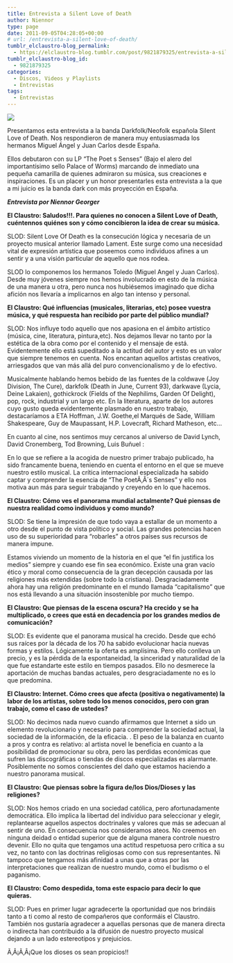 ```yaml
---
title: Entrevista a Silent Love of Death
author: Niennor
type: page
date: 2011-09-05T04:28:05+00:00
# url: /entrevista-a-silent-love-of-death/
tumblr_elclaustro-blog_permalink:
  - https://elclaustro-blog.tumblr.com/post/9821879325/entrevista-a-silent-love-of-death
tumblr_elclaustro-blog_id:
  - 9821879325
categories:
  - Discos, Videos y Playlists
  - Entrevistas
tags:
  - Entrevistas
---
```

<img decoding="async" src="https://64.media.tumblr.com/tumblr_lr18eoo4661r04xdq.jpg" />

Presentamos esta entrevista a la banda Darkfolk/Neofolk española Silent Love of Death. Nos respondieron de manera muy entusiasmada los hermanos Miguel Ángel y Juan Carlos desde España.

Ellos debutaron con su LP &ldquo;The Poet s Senses&rdquo; (Bajo el alero del importantísimo sello Palace of Worms) marcando de inmediato una pequeña camarilla de quienes admiraron su música, sus creaciones e inspiraciones. Es un placer y un honor presentarles esta entrevista a la que a mi juicio es la banda dark con más proyección en España.

**_Entrevista por Niennor Georger_** 

<!-- more -->

**El Claustro: Saludos!!!. Para quienes no conocen a Silent Love of Death, cuéntennos quiénes son y cómo concibieron la idea de crear su música.** 

SLOD: Silent Love Of Death es la consecución lógica y necesaria de un proyecto musical anterior llamado Lament. Este surge como una necesidad vital de expresión artística que poseemos como individuos afines a un sentir y a una visión particular de aquello que nos rodea.

SLOD lo componemos los hermanos Toledo (Miguel Angel y Juan Carlos). Desde muy jóvenes siempre nos hemos involucrado en esto de la música de una manera u otra, pero nunca nos hubiésemos imaginado que dicha afición nos llevaría a implicarnos en algo tan intenso y personal.

**El Claustro: Qué influencias (musicales, literarias, etc) posee vuestra música, y qué respuesta han recibido por parte del público mundial?** 

SLOD: Nos influye todo aquello que nos apasiona en el ámbito artístico (música, cine, literatura, pintura,etc). Nos dejamos llevar no tanto por la estética de la obra como por el contenido y el mensaje de está. Evidentemente ello está supeditado a la actitud del autor y esto es un valor que siempre tenemos en cuenta. Nos encantan aquellos artistas creativos, arriesgados que van más allá del puro convencionalismo y de lo efectivo.

Musicalmente hablando hemos bebido de las fuentes de la coldwave (Joy Division, The Cure), darkfolk (Death in June, Current 93), darkwave (Lycia, Deine Lakaien), gothickrock (Fields of the Nephilims, Garden Of Delight), pop, rock, industrial y un largo etc. En la literatura, aparte de los autores cuyo gusto queda evidentemente plasmado en nuestro trabajo, destacaríamos a ETA Hoffman, J.W. Goethe,el Marqués de Sade, William Shakespeare, Guy de Maupassant, H.P. Lovecraft, Richard Matheson, etc…

En cuanto al cine, nos sentimos muy cercanos al universo de David Lynch, David Cronemberg, Tod Browning, Luis Buñuel :

En lo que se refiere a la acogida de nuestro primer trabajo publicado, ha sido francamente buena, teniendo en cuenta el entorno en el que se mueve nuestro estilo musical. La crítica internacional especializada ha sabido captar y comprender la esencia de &ldquo;The PoetÃ‚Â´s Senses&rdquo; y ello nos motiva aun más para seguir trabajando y creyendo en lo que hacemos.

**El Claustro: Cómo ves el panorama mundial actalmente? Qué piensas de nuestra realidad como individuos y como mundo?** 

SLOD: Se tiene la impresión de que todo vaya a estallar de un momento a otro desde el punto de vista político y social. Las grandes potencias hacen uso de su superioridad para &ldquo;robarles&rdquo; a otros países sus recursos de manera impune.

Estamos viviendo un momento de la historia en el que &ldquo;el fin justifica los medios&rdquo; siempre y cuando ese fin sea económico. Existe una gran vacío ético y moral como consecuencia de la gran decepción causada por las religiones más extendidas (sobre todo la cristiana). Desgraciadamente ahora hay una religión predominante en el mundo llamada &ldquo;capitalismo&rdquo; que nos está llevando a una situación insostenible por mucho tiempo.

**El Claustro: Que piensas de la escena oscura? Ha crecido y se ha multiplicado, o crees que está en decadencia por los grandes medios de comunicación?** 

SLOD: Es evidente que el panorama musical ha crecido. Desde que echó sus raíces por la década de los 70 ha sabido evolucionar hacia nuevas formas y estilos. Lógicamente la oferta es amplísima. Pero ello conlleva un precio, y es la pérdida de la espontaneidad, la sinceridad y naturalidad de la que fue estandarte este estilo en tiempos pasados. Ello no desmerece la aportación de muchas bandas actuales, pero desgraciadamente no es lo que predomina.

**El Claustro: Internet. Cómo crees que afecta (positiva o negativamente) la labor de los artistas, sobre todo los menos conocidos, pero con gran trabajo, como el caso de ustedes?** 

SLOD: No decimos nada nuevo cuando afirmamos que Internet a sido un elemento revolucionario y necesario para comprender la sociedad actual, la sociedad de la información, de la eficacia. . El peso de la balanza en cuanto a pros y contra es relativo: al artista novel le beneficia en cuanto a la posibilidad de promocionar su obra, pero las perdidas económicas que sufren las discográficas o tiendas de discos especializadas es alarmante. Posiblemente no somos conscientes del daño que estamos haciendo a nuestro panorama musical.

**El Claustro: Que piensas sobre la figura de/los Dios/Dioses y las religiones?** 

SLOD: Nos hemos criado en una sociedad católica, pero afortunadamente democrática. Ello implica la libertad del individuo para seleccionar y elegir, replantearse aquellos aspectos doctrinales y valores que más se adecuan al sentir de uno. En consecuencia nos consideramos ateos. No creemos en ninguna deidad o entidad superior que de alguna manera controle nuestro devenir. Ello no quita que tengamos una actitud respetuosa pero crítica a su vez, no tanto con las doctrinas religiosas como con sus representantes. Ni tampoco que tengamos más afinidad a unas que a otras por las interpretaciones que realizan de nuestro mundo, como el budismo o el paganismo.

**El Claustro: Como despedida, toma este espacio para decir lo que quieras.** 

SLOD: Pues en primer lugar agradecerte la oportunidad que nos brindáis tanto a ti como al resto de compañeros que conformáis el Claustro. También nos gustaría agradecer a aquellas personas que de manera directa o indirecta han contribuido a la difusión de nuestro proyecto musical dejando a un lado estereotipos y prejuicios.

Ã‚Â¡Ã‚Â¡Que los dioses os sean propicios!!
